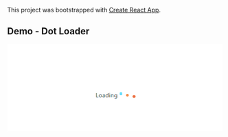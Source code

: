 This project was bootstrapped with [Create React App](https://github.com/facebook/create-react-app).

## Demo - Dot Loader
<img src="https://github.com/rish-hub/dot-loader/blob/master/src/assets/loader.gif" alt="banner that says Rishabh Jain - a full stack web developer and tech blogger alongside illustration of Dot Loader"> 